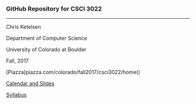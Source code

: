 ### GitHub Repository for CSCI 3022 
***

Chris Ketelsen

Department of Computer Science

University of Colorado at Boulder 

Fall, 2017 

[Piazza]piazza.com/colorado/fall2017/csci3022/home()

[Calendar and Slides](https://github.com/chrisketelsen/CSCI3022-Intro-Data-Science/blob/master/resources/schedule.md)

[Syllabus](https://github.com/chrisketelsen/CSCI3022-Intro-Data-Science/blob/master/resources/syllabus.md)
